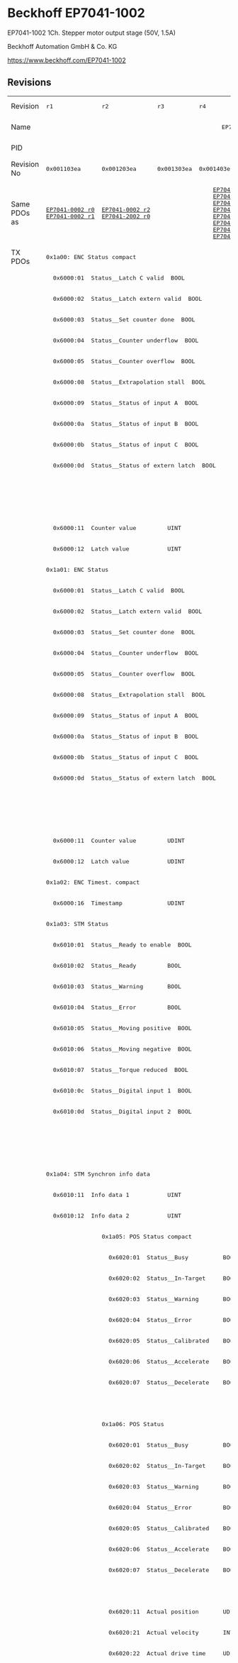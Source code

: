 # Beckhoff EP7041-1002

EP7041-1002 1Ch. Stepper motor output stage (50V, 1.5A)

Beckhoff Automation GmbH & Co. KG

https://www.beckhoff.com/EP7041-1002

## Revisions
<table>
<tr >
<td>Revision</td>
<td><pre>r1</pre></td>
<td><pre>r2</pre></td>
<td><pre>r3</pre></td>
<td><pre>r4</pre></td>
<td><pre>r5</pre></td>
<td><pre>r6</pre></td>
<td><pre>r7</pre></td>
<td><pre>r8</pre></td>
<td><pre>r9</pre></td>
</tr>
<tr >
<td>Name</td>
<td colspan=9 align="center"><pre>EP7041-1002 1Ch. Stepper motor output stage (50V, 1.5A)</pre></td>
</tr>
<tr >
<td>PID</td>
<td colspan=9 align="center"><pre>0x1b814052</pre></td>
</tr>
<tr >
<td>Revision No</td>
<td><pre>0x001103ea</pre></td>
<td><pre>0x001203ea</pre></td>
<td><pre>0x001303ea</pre></td>
<td><pre>0x001403ea</pre></td>
<td><pre>0x001503ea</pre></td>
<td><pre>0x001603ea</pre></td>
<td><pre>0x001703ea</pre></td>
<td><pre>0x001803ea</pre></td>
<td><pre>0x001903ea</pre></td>
</tr>
<tr >
<td>Same PDOs as</td>
<td><pre><a href="EP7041-0002">EP7041-0002 r0</a><br/><a href="EP7041-0002">EP7041-0002 r1</a></pre></td>
<td><pre><a href="EP7041-0002">EP7041-0002 r2</a><br/><a href="EP7041-2002">EP7041-2002 r0</a></pre></td>
<td colspan=4 align="center"><pre><a href="EP7041-0002">EP7041-0002 r3</a><br/><a href="EP7041-0002">EP7041-0002 r4</a><br/><a href="EP7041-0002">EP7041-0002 r5</a><br/><a href="EP7041-0002">EP7041-0002 r6</a><br/><a href="EP7041-2002">EP7041-2002 r3</a><br/><a href="EP7041-2002">EP7041-2002 r4</a><br/><a href="EP7041-2002">EP7041-2002 r5</a><br/><a href="EP7041-2002">EP7041-2002 r6</a></pre></td>
<td><pre><a href="EP7041-0002">EP7041-0002 r7</a><br/><a href="EP7041-2002">EP7041-2002 r7</a></pre></td>
<td><pre><a href="EP7041-0002">EP7041-0002 r8</a><br/><a href="EP7041-2002">EP7041-2002 r8</a><br/><a href="EPP7041-1002">EPP7041-1002 r0</a><br/><a href="EPP7041-1002">EPP7041-1002 r1</a><br/><a href="ER7041-0002">ER7041-0002 r8</a><br/><a href="ER7041-1002">ER7041-1002 r8</a><br/><a href="ER7041-2002">ER7041-2002 r8</a></pre></td>
<td><pre><a href="EP7041-0002">EP7041-0002 r9</a><br/><a href="EP7041-2002">EP7041-2002 r9</a><br/><a href="ER7041-0002">ER7041-0002 r9</a><br/><a href="ER7041-1002">ER7041-1002 r9</a><br/><a href="ER7041-2002">ER7041-2002 r9</a></pre></td>
</tr>
<tr class="txpdo pdosection">
<td rowspan=74 valign=top>TX PDOs</td>
<td colspan=9 align="left"><pre>0x1a00: ENC Status compact</pre></td>
<td></td>
</tr>
<tr class="txpdo">
<td colspan=9 align="left"><pre>  0x6000:01  Status__Latch C valid  BOOL</pre></td>
</tr>
<tr class="txpdo">
<td colspan=9 align="left"><pre>  0x6000:02  Status__Latch extern valid  BOOL</pre></td>
</tr>
<tr class="txpdo">
<td colspan=9 align="left"><pre>  0x6000:03  Status__Set counter done  BOOL</pre></td>
</tr>
<tr class="txpdo">
<td colspan=9 align="left"><pre>  0x6000:04  Status__Counter underflow  BOOL</pre></td>
</tr>
<tr class="txpdo">
<td colspan=9 align="left"><pre>  0x6000:05  Status__Counter overflow  BOOL</pre></td>
</tr>
<tr class="txpdo">
<td colspan=9 align="left"><pre>  0x6000:08  Status__Extrapolation stall  BOOL</pre></td>
</tr>
<tr class="txpdo">
<td colspan=9 align="left"><pre>  0x6000:09  Status__Status of input A  BOOL</pre></td>
</tr>
<tr class="txpdo">
<td colspan=9 align="left"><pre>  0x6000:0a  Status__Status of input B  BOOL</pre></td>
</tr>
<tr class="txpdo">
<td colspan=9 align="left"><pre>  0x6000:0b  Status__Status of input C  BOOL</pre></td>
</tr>
<tr class="txpdo">
<td colspan=9 align="left"><pre>  0x6000:0d  Status__Status of extern latch  BOOL</pre></td>
</tr>
<tr class="txpdo">
<td colspan=6 align="left"></td>
<td colspan=3 align="left"><pre>  0x6000:0e  Status__Sync error    BOOL</pre></td>
</tr>
<tr class="txpdo">
<td colspan=6 align="left"></td>
<td colspan=3 align="left"><pre>  0x6000:10  Status__TxPDO Toggle  BOOL</pre></td>
</tr>
<tr class="txpdo">
<td colspan=9 align="left"><pre>  0x6000:11  Counter value         UINT</pre></td>
</tr>
<tr class="txpdo">
<td colspan=9 align="left"><pre>  0x6000:12  Latch value           UINT</pre></td>
</tr>
<tr class="txpdo pdosection">
<td colspan=9 align="left"><pre>0x1a01: ENC Status</pre></td>
</tr>
<tr class="txpdo">
<td colspan=9 align="left"><pre>  0x6000:01  Status__Latch C valid  BOOL</pre></td>
</tr>
<tr class="txpdo">
<td colspan=9 align="left"><pre>  0x6000:02  Status__Latch extern valid  BOOL</pre></td>
</tr>
<tr class="txpdo">
<td colspan=9 align="left"><pre>  0x6000:03  Status__Set counter done  BOOL</pre></td>
</tr>
<tr class="txpdo">
<td colspan=9 align="left"><pre>  0x6000:04  Status__Counter underflow  BOOL</pre></td>
</tr>
<tr class="txpdo">
<td colspan=9 align="left"><pre>  0x6000:05  Status__Counter overflow  BOOL</pre></td>
</tr>
<tr class="txpdo">
<td colspan=9 align="left"><pre>  0x6000:08  Status__Extrapolation stall  BOOL</pre></td>
</tr>
<tr class="txpdo">
<td colspan=9 align="left"><pre>  0x6000:09  Status__Status of input A  BOOL</pre></td>
</tr>
<tr class="txpdo">
<td colspan=9 align="left"><pre>  0x6000:0a  Status__Status of input B  BOOL</pre></td>
</tr>
<tr class="txpdo">
<td colspan=9 align="left"><pre>  0x6000:0b  Status__Status of input C  BOOL</pre></td>
</tr>
<tr class="txpdo">
<td colspan=9 align="left"><pre>  0x6000:0d  Status__Status of extern latch  BOOL</pre></td>
</tr>
<tr class="txpdo">
<td colspan=6 align="left"></td>
<td colspan=3 align="left"><pre>  0x6000:0e  Status__Sync error    BOOL</pre></td>
</tr>
<tr class="txpdo">
<td colspan=6 align="left"></td>
<td colspan=3 align="left"><pre>  0x6000:10  Status__TxPDO Toggle  BOOL</pre></td>
</tr>
<tr class="txpdo">
<td colspan=9 align="left"><pre>  0x6000:11  Counter value         UDINT</pre></td>
</tr>
<tr class="txpdo">
<td colspan=9 align="left"><pre>  0x6000:12  Latch value           UDINT</pre></td>
</tr>
<tr class="txpdo pdosection">
<td colspan=9 align="left"><pre>0x1a02: ENC Timest. compact</pre></td>
</tr>
<tr class="txpdo">
<td colspan=9 align="left"><pre>  0x6000:16  Timestamp             UDINT</pre></td>
</tr>
<tr class="txpdo pdosection">
<td colspan=9 align="left"><pre>0x1a03: STM Status</pre></td>
</tr>
<tr class="txpdo">
<td colspan=9 align="left"><pre>  0x6010:01  Status__Ready to enable  BOOL</pre></td>
</tr>
<tr class="txpdo">
<td colspan=9 align="left"><pre>  0x6010:02  Status__Ready         BOOL</pre></td>
</tr>
<tr class="txpdo">
<td colspan=9 align="left"><pre>  0x6010:03  Status__Warning       BOOL</pre></td>
</tr>
<tr class="txpdo">
<td colspan=9 align="left"><pre>  0x6010:04  Status__Error         BOOL</pre></td>
</tr>
<tr class="txpdo">
<td colspan=9 align="left"><pre>  0x6010:05  Status__Moving positive  BOOL</pre></td>
</tr>
<tr class="txpdo">
<td colspan=9 align="left"><pre>  0x6010:06  Status__Moving negative  BOOL</pre></td>
</tr>
<tr class="txpdo">
<td colspan=9 align="left"><pre>  0x6010:07  Status__Torque reduced  BOOL</pre></td>
</tr>
<tr class="txpdo">
<td colspan=9 align="left"><pre>  0x6010:0c  Status__Digital input 1  BOOL</pre></td>
</tr>
<tr class="txpdo">
<td colspan=9 align="left"><pre>  0x6010:0d  Status__Digital input 2  BOOL</pre></td>
</tr>
<tr class="txpdo">
<td colspan=6 align="left"></td>
<td colspan=3 align="left"><pre>  0x6010:0e  Status__Sync error    BOOL</pre></td>
</tr>
<tr class="txpdo">
<td colspan=6 align="left"></td>
<td colspan=3 align="left"><pre>  0x6010:10  Status__TxPDO Toggle  BOOL</pre></td>
</tr>
<tr class="txpdo pdosection">
<td colspan=9 align="left"><pre>0x1a04: STM Synchron info data</pre></td>
</tr>
<tr class="txpdo">
<td colspan=9 align="left"><pre>  0x6010:11  Info data 1           UINT</pre></td>
</tr>
<tr class="txpdo">
<td colspan=9 align="left"><pre>  0x6010:12  Info data 2           UINT</pre></td>
</tr>
<tr class="txpdo pdosection">
<td></td>
<td colspan=8 align="left"><pre>0x1a05: POS Status compact</pre></td>
</tr>
<tr class="txpdo">
<td></td>
<td colspan=8 align="left"><pre>  0x6020:01  Status__Busy          BOOL</pre></td>
</tr>
<tr class="txpdo">
<td></td>
<td colspan=8 align="left"><pre>  0x6020:02  Status__In-Target     BOOL</pre></td>
</tr>
<tr class="txpdo">
<td></td>
<td colspan=8 align="left"><pre>  0x6020:03  Status__Warning       BOOL</pre></td>
</tr>
<tr class="txpdo">
<td></td>
<td colspan=8 align="left"><pre>  0x6020:04  Status__Error         BOOL</pre></td>
</tr>
<tr class="txpdo">
<td></td>
<td colspan=8 align="left"><pre>  0x6020:05  Status__Calibrated    BOOL</pre></td>
</tr>
<tr class="txpdo">
<td></td>
<td colspan=8 align="left"><pre>  0x6020:06  Status__Accelerate    BOOL</pre></td>
</tr>
<tr class="txpdo">
<td></td>
<td colspan=8 align="left"><pre>  0x6020:07  Status__Decelerate    BOOL</pre></td>
</tr>
<tr class="txpdo">
<td colspan=8 align="left"></td>
<td><pre>  0x6020:08  Status__Ready to execute  BOOL</pre></td>
</tr>
<tr class="txpdo pdosection">
<td></td>
<td colspan=8 align="left"><pre>0x1a06: POS Status</pre></td>
</tr>
<tr class="txpdo">
<td></td>
<td colspan=8 align="left"><pre>  0x6020:01  Status__Busy          BOOL</pre></td>
</tr>
<tr class="txpdo">
<td></td>
<td colspan=8 align="left"><pre>  0x6020:02  Status__In-Target     BOOL</pre></td>
</tr>
<tr class="txpdo">
<td></td>
<td colspan=8 align="left"><pre>  0x6020:03  Status__Warning       BOOL</pre></td>
</tr>
<tr class="txpdo">
<td></td>
<td colspan=8 align="left"><pre>  0x6020:04  Status__Error         BOOL</pre></td>
</tr>
<tr class="txpdo">
<td></td>
<td colspan=8 align="left"><pre>  0x6020:05  Status__Calibrated    BOOL</pre></td>
</tr>
<tr class="txpdo">
<td></td>
<td colspan=8 align="left"><pre>  0x6020:06  Status__Accelerate    BOOL</pre></td>
</tr>
<tr class="txpdo">
<td></td>
<td colspan=8 align="left"><pre>  0x6020:07  Status__Decelerate    BOOL</pre></td>
</tr>
<tr class="txpdo">
<td colspan=8 align="left"></td>
<td><pre>  0x6020:08  Status__Ready to execute  BOOL</pre></td>
</tr>
<tr class="txpdo">
<td></td>
<td colspan=8 align="left"><pre>  0x6020:11  Actual position       UDINT</pre></td>
</tr>
<tr class="txpdo">
<td></td>
<td colspan=8 align="left"><pre>  0x6020:21  Actual velocity       INT</pre></td>
</tr>
<tr class="txpdo">
<td></td>
<td colspan=8 align="left"><pre>  0x6020:22  Actual drive time     UDINT</pre></td>
</tr>
<tr class="txpdo pdosection">
<td colspan=7 align="left"></td>
<td colspan=2 align="left"><pre>0x1a07: STM Internal position</pre></td>
</tr>
<tr class="txpdo">
<td colspan=7 align="left"></td>
<td colspan=2 align="left"><pre>  0x6010:14  Internal position     UDINT</pre></td>
</tr>
<tr class="txpdo pdosection">
<td colspan=7 align="left"></td>
<td colspan=2 align="left"><pre>0x1a08: STM External position</pre></td>
</tr>
<tr class="txpdo">
<td colspan=7 align="left"></td>
<td colspan=2 align="left"><pre>  0x6010:15  External position     UDINT</pre></td>
</tr>
<tr class="txpdo pdosection">
<td colspan=8 align="left"></td>
<td><pre>0x1a09: POS Actual position lag</pre></td>
</tr>
<tr class="txpdo">
<td colspan=8 align="left"></td>
<td><pre>  0x6020:23  Actual position lag   DINT</pre></td>
</tr>
<tr class="rxpdo pdosection">
<td rowspan=40 valign=top>RX PDOs</td>
<td colspan=9 align="left"><pre>0x1600: ENC Control compact</pre></td>
<td></td>
</tr>
<tr class="rxpdo">
<td colspan=9 align="left"><pre>  0x7000:01  Control__Enable latch C  BOOL</pre></td>
</tr>
<tr class="rxpdo">
<td colspan=9 align="left"><pre>  0x7000:02  Control__Enable latch extern on positive edge  BOOL</pre></td>
</tr>
<tr class="rxpdo">
<td colspan=9 align="left"><pre>  0x7000:03  Control__Set counter  BOOL</pre></td>
</tr>
<tr class="rxpdo">
<td colspan=9 align="left"><pre>  0x7000:04  Control__Enable latch extern on negative edge  BOOL</pre></td>
</tr>
<tr class="rxpdo">
<td colspan=9 align="left"><pre>  0x7000:11  Set counter value     UINT</pre></td>
</tr>
<tr class="rxpdo pdosection">
<td colspan=9 align="left"><pre>0x1601: ENC Control</pre></td>
</tr>
<tr class="rxpdo">
<td colspan=9 align="left"><pre>  0x7000:01  Control__Enable latch C  BOOL</pre></td>
</tr>
<tr class="rxpdo">
<td colspan=9 align="left"><pre>  0x7000:02  Control__Enable latch extern on positive edge  BOOL</pre></td>
</tr>
<tr class="rxpdo">
<td colspan=9 align="left"><pre>  0x7000:03  Control__Set counter  BOOL</pre></td>
</tr>
<tr class="rxpdo">
<td colspan=9 align="left"><pre>  0x7000:04  Control__Enable latch extern on negative edge  BOOL</pre></td>
</tr>
<tr class="rxpdo">
<td colspan=9 align="left"><pre>  0x7000:11  Set counter value     UDINT</pre></td>
</tr>
<tr class="rxpdo pdosection">
<td colspan=9 align="left"><pre>0x1602: STM Control</pre></td>
</tr>
<tr class="rxpdo">
<td colspan=9 align="left"><pre>  0x7010:01  Control__Enable       BOOL</pre></td>
</tr>
<tr class="rxpdo">
<td colspan=9 align="left"><pre>  0x7010:02  Control__Reset        BOOL</pre></td>
</tr>
<tr class="rxpdo">
<td colspan=9 align="left"><pre>  0x7010:03  Control__Reduce torque  BOOL</pre></td>
</tr>
<tr class="rxpdo">
<td colspan=9 align="left"><pre>  0x7010:0c  Control__Digital output 1  BOOL</pre></td>
</tr>
<tr class="rxpdo pdosection">
<td colspan=9 align="left"><pre>0x1603: STM Position</pre></td>
</tr>
<tr class="rxpdo">
<td colspan=9 align="left"><pre>  0x7010:11  Position              UDINT</pre></td>
</tr>
<tr class="rxpdo pdosection">
<td colspan=9 align="left"><pre>0x1604: STM Velocity</pre></td>
</tr>
<tr class="rxpdo">
<td colspan=9 align="left"><pre>  0x7010:21  Velocity              INT</pre></td>
</tr>
<tr class="rxpdo pdosection">
<td></td>
<td colspan=8 align="left"><pre>0x1605: POS Control compact</pre></td>
</tr>
<tr class="rxpdo">
<td></td>
<td colspan=8 align="left"><pre>  0x7020:01  Control__Execute      BOOL</pre></td>
</tr>
<tr class="rxpdo">
<td></td>
<td colspan=8 align="left"><pre>  0x7020:02  Control__Emergency stop  BOOL</pre></td>
</tr>
<tr class="rxpdo">
<td></td>
<td colspan=8 align="left"><pre>  0x7020:11  Target position       UDINT</pre></td>
</tr>
<tr class="rxpdo pdosection">
<td></td>
<td colspan=8 align="left"><pre>0x1606: POS Control</pre></td>
</tr>
<tr class="rxpdo">
<td></td>
<td colspan=8 align="left"><pre>  0x7020:01  Control__Execute      BOOL</pre></td>
</tr>
<tr class="rxpdo">
<td></td>
<td colspan=8 align="left"><pre>  0x7020:02  Control__Emergency stop  BOOL</pre></td>
</tr>
<tr class="rxpdo">
<td></td>
<td colspan=8 align="left"><pre>  0x7020:11  Target position       UDINT</pre></td>
</tr>
<tr class="rxpdo">
<td></td>
<td colspan=8 align="left"><pre>  0x7020:21  Velocity              INT</pre></td>
</tr>
<tr class="rxpdo">
<td></td>
<td colspan=8 align="left"><pre>  0x7020:22  Start type            UINT</pre></td>
</tr>
<tr class="rxpdo">
<td></td>
<td colspan=8 align="left"><pre>  0x7020:23  Acceleration          UINT</pre></td>
</tr>
<tr class="rxpdo">
<td></td>
<td colspan=8 align="left"><pre>  0x7020:24  Deceleration          UINT</pre></td>
</tr>
<tr class="rxpdo pdosection">
<td colspan=7 align="left"></td>
<td colspan=2 align="left"><pre>0x1607: POS Control 2</pre></td>
</tr>
<tr class="rxpdo">
<td colspan=7 align="left"></td>
<td colspan=2 align="left"><pre>  0x7021:03  Control__Enable auto start  BOOL</pre></td>
</tr>
<tr class="rxpdo">
<td colspan=7 align="left"></td>
<td colspan=2 align="left"><pre>  0x7021:11  Target position       UDINT</pre></td>
</tr>
<tr class="rxpdo">
<td colspan=7 align="left"></td>
<td colspan=2 align="left"><pre>  0x7021:21  Velocity              INT</pre></td>
</tr>
<tr class="rxpdo">
<td colspan=7 align="left"></td>
<td colspan=2 align="left"><pre>  0x7021:22  Start type            UINT</pre></td>
</tr>
<tr class="rxpdo">
<td colspan=7 align="left"></td>
<td colspan=2 align="left"><pre>  0x7021:23  Acceleration          UINT</pre></td>
</tr>
<tr class="rxpdo">
<td colspan=7 align="left"></td>
<td colspan=2 align="left"><pre>  0x7021:24  Deceleration          UINT</pre></td>
</tr>
</table>
